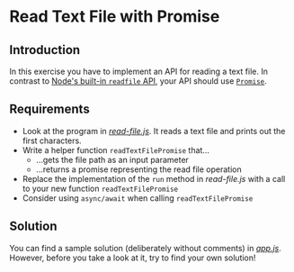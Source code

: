 # Read Text File with Promise

## Introduction

In this exercise you have to implement an API for reading a text file. In contrast to [Node's built-in `readfile` API](https://nodejs.org/api/fs.html#fs_fs_readfile_path_options_callback), your API should use [`Promise`](https://developer.mozilla.org/en-US/docs/Web/JavaScript/Guide/Using_promises).

## Requirements

* Look at the program in [*read-file.js*](read-file.js). It reads a text file and prints out the first characters.
* Write a helper function `readTextFilePromise` that...
  * ...gets the file path as an input parameter
  * ...returns a promise representing the read file operation
* Replace the implementation of the `run` method in *read-file.js* with a call to your new function `readTextFilePromise`
* Consider using `async/await` when calling `readTextFilePromise`

## Solution

You can find a sample solution (deliberately without comments) in [*app.js*](app.js). However, before you take a look at it, try to find your own solution!
